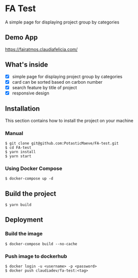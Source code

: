 # FA Test
A simple page for displaying project group by categories 

## Demo App
https://fairatmos.claudiafelicia.com/

## What's inside
- [x] simple page for displaying project group by categories
- [x] card can be sorted based on carbon number
- [x] search feature by title of project
- [x] responsive design

## Installation
This section contains how to install the project on your machine

### Manual
```
$ git clone git@github.com:PotasticMaeve/FA-test.git
$ cd FA-test
$ yarn install
$ yarn start
```

### Using Docker Compose
```
$ docker-compose up -d
```

## Build the project
```
$ yarn build
```

## Deployment
### Build the image
```
$ docker-compose build --no-cache
```

### Push image to dockerhub
```
$ docker login -u <username> -p <password>
$ docker push claudiadev/fa-test:<tag>
```